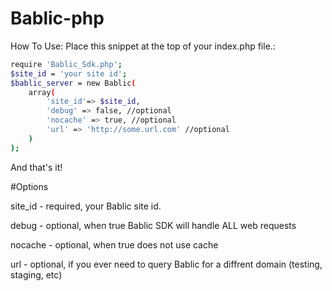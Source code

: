 # Bablic-php

How To Use:
Place this snippet at the top of your index.php file.:
```sh
require 'Bablic_Sdk.php';
$site_id = 'your site id';
$bablic_server = new Bablic(
    array(
        'site_id'=> $site_id,
        'debug' => false, //optional
        'nocache' => true, //optional
        'url' => 'http://some.url.com' //optional
    )
);
```
And that's it!

#Options

site_id - required, your Bablic site id.

debug - optional, when true Bablic SDK will handle ALL web requests

nocache - optional, when true does not use cache

url - optional, if you ever need to query Bablic for a diffrent domain (testing, staging, etc)

